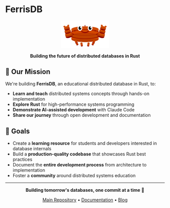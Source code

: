 # FerrisDB

<div align="center">
  <img src="https://raw.githubusercontent.com/ferrisdb/ferrisdb/refs/heads/main/docs/src/assets/ferrisdb_logo.svg" alt="FerrisDB Logo" width="150">
  
  **Building the future of distributed databases in Rust**
</div>

## 🎯 Our Mission

We're building **FerrisDB**, an educational distributed database in Rust, to:

- **Learn and teach** distributed systems concepts through hands-on implementation
- **Explore Rust** for high-performance systems programming
- **Demonstrate AI-assisted development** with Claude Code
- **Share our journey** through open development and documentation

## 🚀 Goals

- Create a **learning resource** for students and developers interested in database internals
- Build a **production-quality codebase** that showcases Rust best practices
- Document the **entire development process** from architecture to implementation
- Foster a **community** around distributed systems education

---

<div align="center">
  
**Building tomorrow's databases, one commit at a time** 🚀

[Main Repository](https://github.com/ferrisdb/ferrisdb) • [Documentation](https://ferrisdb.org) • [Blog](https://ferrisdb.org/blog)

</div>
